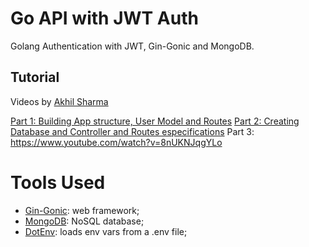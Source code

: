 # Go API with JWT Auth

 Golang Authentication with JWT, Gin-Gonic and MongoDB.

## Tutorial

Videos by [Akhil Sharma](https://www.youtube.com/@AkhilSharmaTech)

[Part 1: Building App structure, User Model and Routes](https://www.youtube.com/watch?v=X5BmktFrAlo)
[Part 2: Creating Database and Controller and Routes especifications](https://www.youtube.com/watch?v=LCWrfrsZARo)
Part 3: https://www.youtube.com/watch?v=8nUKNJqgYLo
# Tools Used

- [Gin-Gonic](https://github.com/gin-gonic/gin): web framework;
- [MongoDB](https://github.com/mongodb/mongo-go-driver): NoSQL database;
- [DotEnv](https://github.com/joho/godotenv): loads env vars from a .env file;